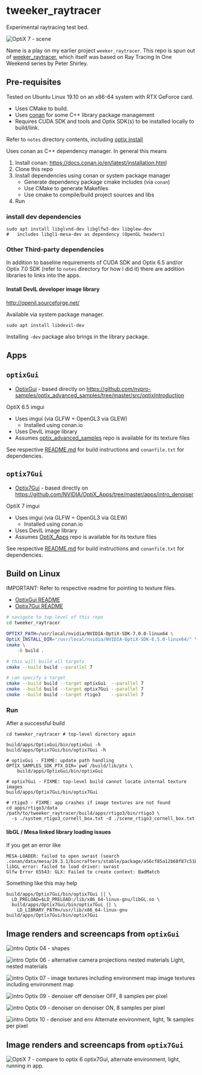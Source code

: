 tweeker_raytracer
=================

Experimental raytracing test bed.

![OptiX 7 - scene](assets/img/optix7_running.png)

Name is a play on my earlier project `weeker_raytracer`. This repo is spun out of [weeker_raytracer](https://github.com/idcrook/weeker_raytracer), which itself was based on Ray Tracing In One Weekend series by Peter Shirley.

Pre-requisites
--------------

Tested on Ubuntu Linux 19.10 on an x86-64 system with RTX GeForce card.

-	Uses CMake to build.
-	Uses [conan](https://conan.io/) for some C++ library package management
-	Requires CUDA SDK and tools and Optix SDK(s) to be installed locally to build/link.

Refer to `notes` directory contents, including [optix install](notes/optix/install.md)

Uses conan as C++ dependency manager. In general this means

1.	Install conan: https://docs.conan.io/en/latest/installation.html
2.	Clone this repo
3.	Install dependencies using conan or system package manager
	-	Generate dependency package cmake includes (via `conan`\)
	-	Use CMake to generate Makefiles
	-	Use cmake to compile/build project sources and libs
4.	Run

### install dev dependencies

```shell
sudo apt install libglvnd-dev libglfw3-dev libglew-dev
#   includes libgl1-mesa-dev as dependency (OpenGL headers)
```

### Other Third-party dependencies

In addition to baseline requirements of CUDA SDK and Optix 6.5 and/or Optix 7.0 SDK (refer to `notes` directory for how I did it) there are addition libraries to links into the apps.

#### Install DevIL developer image library

http://openil.sourceforge.net/

Available via system package manager.

```shell
sudo apt install libdevil-dev
```

Installing `-dev` package also brings in the library package.

Apps
----

`optixGui`
----------

-	[OptixGui](apps/OptixGui) - based directly on https://github.com/nvpro-samples/optix_advanced_samples/tree/master/src/optixIntroduction

OptiX 6.5 imgui

-	Uses imgui (via GLFW + OpenGL3 via GLEW)
	-	Installed using conan.io
-	Uses DevIL image library
-	Assumes [optix_advanced_samples](https://github.com/nvpro-samples/optix_advanced_samples) repo is available for its texture files

See respective [README.md](apps/OptixGui/README.md) for build instructions and `conanfile.txt` for dependencies.

`optix7Gui`
-----------

-	[Optix7Gui](apps/Optix7Gui) - based directly on https://github.com/NVIDIA/OptiX_Apps/tree/master/apps/intro_denoiser

OptiX 7 imgui

-	Uses imgui (via GLFW + OpenGL3 via GLEW)
	-	Installed using conan.io
-	Uses DevIL image library
-	Assumes [OptiX_Apps](https://github.com/NVIDIA/OptiX_Apps) repo is available for its texture files

See respective [README.md](apps/Optix7Gui/README.md) for build instructions and `conanfile.txt` for dependencies.

Build on Linux
--------------

IMPORTANT: Refer to respective readme for pointing to texture files.

-	[OptixGui README](apps/OptixGui/README.md)
-	[Optix7Gui README](apps/Optix7Gui/README.md)

```bash
# navigate to top-level of this repo
cd tweeker_raytracer

OPTIX7_PATH=/usr/local/nvidia/NVIDIA-OptiX-SDK-7.0.0-linux64 \
OptiX_INSTALL_DIR="/usr/local/nvidia/NVIDIA-OptiX-SDK-6.5.0-linux64/" \
cmake \
    -B build .

# this will build all targets
cmake --build build --parallel 7

# can specify a target
cmake --build build --target optixGui  --parallel 7
cmake --build build --target optix7Gui --parallel 7
cmake --build build --target rtigo3    --parallel 7

```

### Run

After a successful build

```shell
cd tweeker_raytracer # top-level directory again

build/apps/OptixGui/bin/optixGui -h
build/apps/Optix7Gui/bin/optix7Gui -h

# optixGui - FIXME: update path handling
OPTIX_SAMPLES_SDK_PTX_DIR=`pwd`/build/lib/ptx \
    build/apps/OptixGui/bin/optixGui

# optix7Gui - FIXME: top-level build cannot locate internal texture images
build/apps/Optix7Gui/bin/optix7Gui

# rtigo3 - FIXME: app crashes if image textures are not found
cd apps/rtigo3/data
/path/to/tweeker_raytracer/build/apps/rtigo3/bin/rtigo3 \
  -s ./system_rtigo3_cornell_box.txt -d ./scene_rtigo3_cornell_box.txt
```

#### libGL / Mesa linked library loading issues

If you get an error like

```
MESA-LOADER: failed to open swrast (search .conan/data/mesa/19.3.1/bincrafters/stable/package/a56cf85a12b68f87c51b8bc2331fe996caedb686/lib/dri)
libGL error: failed to load driver: swrast
Glfw Error 65543: GLX: Failed to create context: BadMatch
```

Something like this may help

```
build/apps/Optix7Gui/bin/optix7Gui || \
  LD_PRELOAD=$LD_PRELOAD:/lib/x86_64-linux-gnu/libGL.so \
  build/apps/Optix7Gui/bin/optix7Gui || \
    LD_LIBRARY_PATH=/usr/lib/x86_64-linux-gnu build/apps/Optix7Gui/bin/optix7Gui
```

Image renders and screencaps from `optixGui`
--------------------------------------------

![intro Optix 04 - shapes](assets/img/intro_04.png)

![intro Optix 06 - alternative camera projections nested materials](assets/img/intro_06.png) Light, nested materials

![intro Optix 07 - image textures including environment map](assets/img/intro_07.png) image textures including environment map

![intro Optix 09 - denoiser off](assets/img/intro_09_denoise_off_8pp.png) denoiser OFF, 8 samples per pixel

![intro Optix 09 - denoiser on](assets/img/intro_09_denoise_on_8pp.png) denoiser ON, 8 samples per pixel

![intro Optix 10 - denoiser and env](assets/img/intro_10_altenv_light_1024pp.png) Alternate environment, light, 1k samples per pixel

Image renders and screencaps from `optix7Gui`
---------------------------------------------

![OptiX 7 - compare to optix 6](assets/img/optix7_compare.png) optix7Gui, alternate environment, light, running in app.
